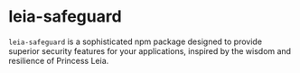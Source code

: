 # leia-safeguard
`leia-safeguard` is a sophisticated npm package designed to provide superior security features for your applications, inspired by the wisdom and resilience of Princess Leia.
